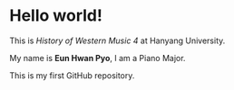 # Hello world!

This is *History of Western Music 4* at Hanyang University.

My name is **Eun Hwan Pyo**, I am a Piano Major.

This is my first GitHub repository.
